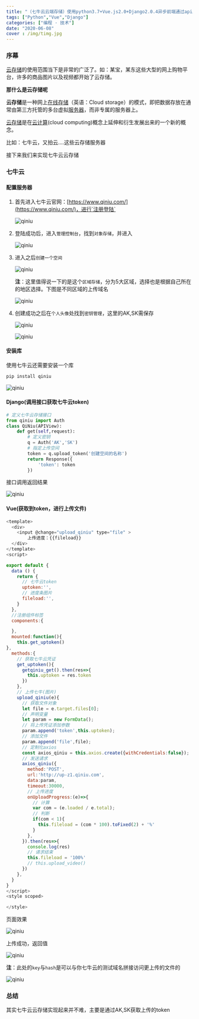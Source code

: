 ```yaml
---
title: "（七牛云云端存储）使用python3.7+Vue.js2.0+Django2.0.4异步前端通过api上传文件到七牛云云端存储"
tags: ["Python","Vue","Django"]
categories: ["编程 · 技术"]
date: "2020-06-08"
cover : /img/timg.jpg
---
```


### 序幕

[云存储](https://baike.baidu.com/item/云存储)的使用范围当下是非常的广泛了。如：某宝，某东这些大型的网上购物平台，许多的商品图片以及视频都开始了云存储。

**那什么是云存储呢**

**云存储**是一种网上[在线存储](https://baike.baidu.com/item/在线存储)（英语：Cloud storage）的模式，即把数据存放在通常由第三方托管的多台虚拟[服务器](https://baike.baidu.com/item/服务器)，而非专属的服务器上。

[云存储](https://baike.baidu.com/item/云存储)是在[云计算](https://baike.baidu.com/item/云计算)(cloud computing)概念上延伸和衍生发展出来的一个新的概念。

比如：七牛云，又拍云....这些云存储服务器

接下来我们来实现七牛云云存储

### 七牛云

#### 配置服务器

1. 首先进入七牛云官网：[https://www.qiniu.com/](https://www.qiniu.com/)，进行`注册登陆`

   ![qiniu](https://wangxs020202.gitee.io/images/note/qiniu1.png)
   
2. 登陆成功后，进入`管理控制台`，找到`对象存储`，并进入

   ![qiniu](https://wangxs020202.gitee.io/images/note/qiniu2.png)

3. 进入之后`创建一个空间`

   ![qiniu](https://wangxs020202.gitee.io/images/note/qiniu3.png)

   **注**：这里值得说一下的是这个`区域存储`，分为5大区域，选择也是根据自己所在的地区选择。下图是不同区域的上传域名

   ![qiniu](https://wangxs020202.gitee.io/images/note/qiniu4.png)

4. 创建成功之后在`个人头像`处找到`密钥管理`，这里的AK,SK需保存

   ![qiniu](https://wangxs020202.gitee.io/images/note/qiniu5.png)

   ![qiniu](https://wangxs020202.gitee.io/images/note/qiniu6.png)

#### 安装库

使用七牛云还需要安装一个库

```python
pip install qiniu
```

![qiniu](https://wangxs020202.gitee.io/images/note/qiniu7.png)

#### Django(调用接口获取七牛云token)

```python
# 定义七牛云存储接口
from qiniu import Auth
class QiNiu(APIView):
    def get(self,request):
        # 定义密钥
        q = Auth('AK','SK')
        # 指定上传空间
        token = q.upload_token('创建空间的名称')
        return Response({
            'token': token
        })
```

接口调用返回结果

![qiniu](https://wangxs020202.gitee.io/images/note/qiniu8.png)

#### Vue(获取到token，进行上传文件)

```javascript
<template>
  <div>
    <input @change="upload_qiniu" type="file" >
        上传进度：{{fileload}}
  </div>
</template>
<script>

export default {
  data () {
    return {
      // 七牛云token
      uptoken:'',
      // 进度条图片
      fileload:'',
    }
  },
  //注册组件标签
  components:{

  },
  mounted:function(){
    this.get_uptoken()
},
  methods:{
    // 获取七牛云凭证
    get_uptoken(){
      getqiniu_get().then(res=>{
        this.uptoken = res.token
      })
    },
    // 上传七牛(图片)
    upload_qiniu(e){
      // 获取文件对象
      let file = e.target.files[0];
      // 声明变量
      let param = new FormData();
      // 将上传凭证添加参数
      param.append('token',this.uptoken);
      // 添加文件
      param.append('file',file);
      // 定制化axios
      const axios_qiniu = this.axios.create({withCredentials:false});
      // 发送请求
      axios_qiniu({
        method:'POST',
        url:'http://up-z1.qiniu.com',
        data:param,
        timeout:30000,
        // 上传进度
        onUploadProgress:(e)=>{
          // 计算
          var com = (e.loaded / e.total);
          // 判断
          if(com < 1){
            this.fileload = (com * 100).toFixed(2) + '%'
          }
        },
      }).then(res=>{
        console.log(res)
        // 请求结束
        this.fileload = '100%'
        // this.upload_video()
      })
    },
  }
}
</script>
<style scoped>

</style>
```

页面效果

![qiniu](https://wangxs020202.gitee.io/images/note/qiniu9.png)

上传成功，返回值

![qiniu](https://wangxs020202.gitee.io/images/note/qiniu10.png)

**注**：此处的`key`与`hash`是可以与你七牛云的测试域名拼接访问更上传的文件的

![qiniu](https://wangxs020202.gitee.io/images/note/qiniu11.png)

### 总结

其实七牛云云存储实现起来并不难，主要是通过AK,SK获取上传的token